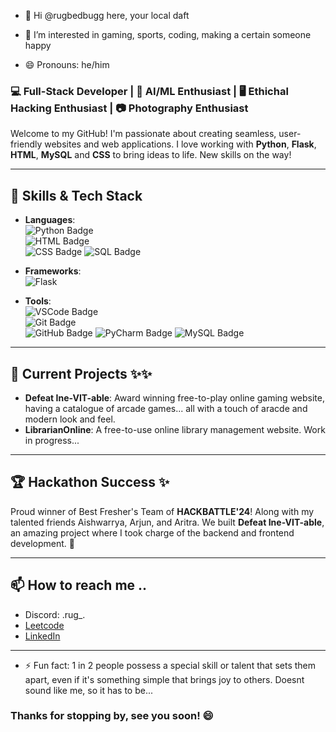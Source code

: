 
- 👋 Hi @rugbedbugg here, your local daft

- 👀 I’m interested in gaming, sports, coding, making a certain someone happy

- 😄 Pronouns: he/him

### 💻 Full-Stack Developer | 🤖 AI/ML Enthusiast | 🖥️ Ethichal Hacking Enthusiast | 📷 Photography Enthusiast

Welcome to my GitHub! I'm passionate about creating seamless, user-friendly websites and web applications. I love working with **Python**, **Flask**, **HTML**, **MySQL** and **CSS** to bring ideas to life. New skills on the way!

---

## 🚀 Skills & Tech Stack

- **Languages**:  
  ![Python Badge](https://img.shields.io/badge/-Python-3776AB?style=flat&logo=python&logoColor=white)  
  ![HTML Badge](https://img.shields.io/badge/-HTML-E34F26?style=flat&logo=html5&logoColor=white)  
  ![CSS Badge](https://img.shields.io/badge/-CSS-1572B6?style=flat&logo=css3&logoColor=white)
  ![SQL Badge](https://img.shields.io/badge/sql-%2307405e.svg?style=for-the-badge&logo=sqlite&logoColor=white)


- **Frameworks**:  
  ![Flask](https://img.shields.io/badge/-Flask-000000?style=flat&logo=flask&logoColor=white)

- **Tools**:  
  ![VSCode Badge](https://img.shields.io/badge/-VSCode-007ACC?style=flat&logo=visual-studio-code&logoColor=white)  
  ![Git Badge](https://img.shields.io/badge/-Git-F05032?style=flat&logo=git&logoColor=white)  
  ![GitHub Badge](https://img.shields.io/badge/-GitHub-181717?style=flat&logo=github&logoColor=white)
  ![PyCharm Badge](https://img.shields.io/badge/-PyCharm-000000?style=flat&logo=pycharm&logoColor=white)
  ![MySQL Badge](https://img.shields.io/badge/mysql-%2300f.svg?style=for-the-badge&logo=mysql&logoColor=white)
  
---

## 🎯 Current Projects ✨✨

- **Defeat Ine-VIT-able**: Award winning free-to-play online gaming website, having a catalogue of arcade games... all with a touch of aracde and modern look and feel. 
- **LibrarianOnline**: A free-to-use online library management website. Work in progress...

---

## 🏆 Hackathon Success ✨

Proud winner of Best Fresher's Team of **HACKBATTLE'24**! Along with my talented friends Aishwarrya, Arjun, and Aritra. We built **Defeat Ine-VIT-able**,  an amazing project where I took charge of the backend and frontend development. 🎉

---

##  📫 How to reach me .. 

- Discord: .rug_.
- [Leetcode](https://leetcode.com/u/oxide1-6/)
- [LinkedIn](https://www.linkedin.com/in/partha-gogoi-736241308/)

---

- ⚡ Fun fact: 1 in 2 people possess a special skill or talent that sets them apart, even if it's something simple that brings joy to others. Doesnt sound like me, so it has to be...



### Thanks for stopping by, see you soon! 😄


<!---
rugbedbugg/rugbedbugg is a ✨ special ✨ repository because its `README.md` (this file) appears on your GitHub profile.
You can click the Preview link to take a look at your changes.
--->
